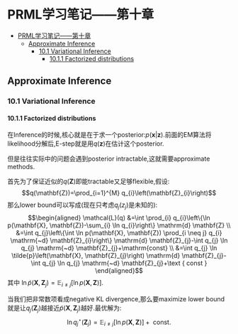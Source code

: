 <!--
 * @Author: ZhangLei mathcoder.zl@gmail.com
 * @Date: 2021-05-22 11:06:25
 * @LastEditors: ZhangLei mathcoder.zl@gmail.com
 * @LastEditTime: 2021-05-22 17:46:48
-->


# PRML学习笔记——第十章

- [PRML学习笔记——第十章](#prml学习笔记第十章)
  - [Approximate Inference](#approximate-inference)
    - [10.1 Variational Inference](#101-variational-inference)
      - [10.1.1 Factorized distributions](#1011-factorized-distributions)

## Approximate Inference

### 10.1 Variational Inference

#### 10.1.1 Factorized distributions

在Inference的时候,核心就是在于求一个posterior:$p(\mathbf{x}|\mathbf{z})$.前面的EM算法将likelihood分解后,E-step就是用$q(\mathbf{z})$在估计这个posterior.

但是往往实际中的问题会遇到posterior intractable,这就需要approximate methods.

首先为了保证近似的$q(\mathbf{Z})$即能tractable又足够flexible,假设:
$$q(\mathbf{Z})=\prod_{i=1}^{M} q_{i}\left(\mathbf{Z}_{i}\right)$$
那么lower bound可以写成(现在只考虑$q_j(z_j)$是未知的):
$$\begin{aligned}
\mathcal{L}(q) &=\int \prod_{i} q_{i}\left\{\ln p(\mathbf{X}, \mathbf{Z})-\sum_{i} \ln q_{i}\right\} \mathrm{d} \mathbf{Z} \\
&=\int q_{j}\left\{\int \ln p(\mathbf{X}, \mathbf{Z}) \prod_{i \neq j} q_{i} \mathrm{~d} \mathbf{Z}_{i}\right\} \mathrm{d} \mathbf{Z}_{j}-\int q_{j} \ln q_{j} \mathrm{~d} \mathbf{Z}_{j}+\mathrm{const} \\
&=\int q_{j} \ln \tilde{p}\left(\mathbf{X}, \mathbf{Z}_{j}\right) \mathrm{d} \mathbf{Z}_{j}-\int q_{j} \ln q_{j} \mathrm{~d} \mathbf{Z}_{j}+\text { const }
\end{aligned}$$
其中 $\ln \widetilde{p}\left(\mathbf{X}, \mathbf{Z}_{j}\right)=\mathbb{E}_{i \neq j}[\ln p(\mathbf{X}, \mathbf{Z})]$.

当我们把非常数项看成negative KL divergence,那么要maximize lower bound就是让$q_j(\mathbf{Z}_j)$越接近$\widetilde{p}\left(\mathbf{X}, \mathbf{Z}_{j}\right)$越好.最优解为:
$$\ln q_{j}^{\star}\left(\mathbf{Z}_{j}\right)=\mathbb{E}_{i \neq j}[\ln p(\mathbf{X}, \mathbf{Z})]+\text { const. }$$
